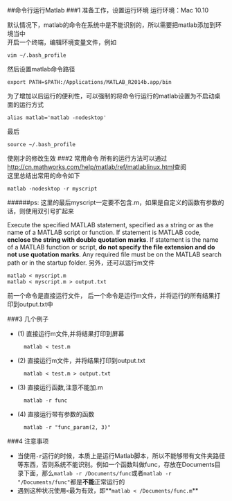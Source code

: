 ##命令行运行Matlab
###1 准备工作，设置运行环境
运行环境：Mac 10.10

默认情况下，matlab的命令在系统中是不能识别的，所以需要把matlab添加到环境当中  
开启一个终端，编辑环境变量文件，例如
	
	vim ~/.bash_profile

然后设置matlab命令路径

	export PATH=$PATH:/Applications/MATLAB_R2014b.app/bin

为了增加以后运行的便利性，可以强制的将命令行运行的matlab设置为不启动桌面的运行方式
  
	alias matlab='matlab -nodesktop'

最后

	source ~/.bash_profile

使刚才的修改生效
###2 常用命令
所有的运行方法可以通过
<http://cn.mathworks.com/help/matlab/ref/matlablinux.html>查阅  
这里总结出常用的命令如下

	matlab -nodesktop -r myscript

######ps: 这里的最后myscript一定要不包含.m，如果是自定义的函数有参数的话，则使用双引号扩起来

  
Execute the specified MATLAB statement, specified as a string or as the name of a MATLAB script or function. If statement is MATLAB code, **enclose the string with double quotation marks**. If statement is the name of a MATLAB function or script, **do not specify the file extension and do not use quotation marks**. Any required file must be on the MATLAB search path or in the startup folder.
另外，还可以运行m文件

	matlab < myscript.m
	matlab < myscript.m > output.txt
前一个命令是直接运行文件，
后一个命令是运行m文件，并将运行的所有结果打印到output.txt中


###3 几个例子

- (1) 直接运行m文件,并将结果打印到屏幕  

		matlab < test.m
	
- (2) 直接运行m文件，并将结果打印到output.txt
		
		matlab < test.m > output.txt
		
- (3) 直接运行函数,注意不能加.m

		matlab -r func
		
- (4) 直接运行带有参数的函数
		
		matlab -r "func_param(2, 3)"
###4 注意事项
- 当使用`-r`运行的时候，本质上是运行Matlab脚本，所以不能够带有文件夹路径等东西，否则系统不能识别。例如一个函数叫做func，存放在Documents目录下面，那么`matlab -r /Documents/func`或者`matlab -r "/Documents/func"`都是**不能**正常运行的
- 遇到这种状况使用`<`最为有效，即**`matlab < /Documents/func.m`**